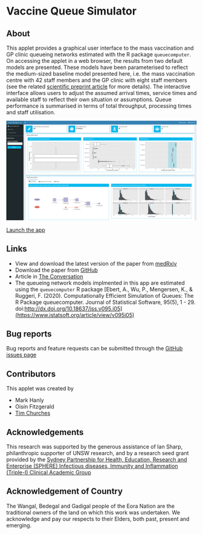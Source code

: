# Vaccine Queue Simulator

## About

This applet provides a graphical user interface to the mass vaccination and GP clinic queueing networks estimated with the R package `queuecomputer`. On accessing the applet in a web browser, the results from two default models are presented. These models have been parameterised to reflect the medium-sized baseline model presented here, i.e. the mass vaccination centre with 42 staff members and the GP clinic with eight staff members (see the related [scientific preprint article](https://doi.org/10.1101/2021.04.07.21255067) for more details). The interactive interface allows users to adjust the assumed arrival times, service times and available staff to reflect their own situation or assumptions. Queue performance is summarised in terms of total throughput, processing times and staff utilisation.

![](queue-sim-tool-screenshot.png)

[Launch the app](https://cbdrh.shinyapps.io/queueSim/)


## Links
* View and download the latest version of the paper from [medRxiv](https://doi.org/10.1101/2021.04.07.21255067)
* Download the paper from [GitHub](https://github.com/CBDRH/vaccineQueue/blob/main/Preprint/Preprint.pdf) 
* Article in [The Conversation](https://theconversation.com/drafts/158519/) 
* The queueing network models implmented in this app are estimated using the  `queuecomputer` R package [Ebert, A., Wu, P., Mengersen, K., & Ruggeri, F. (2020). Computationally Efficient Simulation of Queues: The R Package queuecomputer. Journal of Statistical Software, 95(5), 1 - 29. doi:http://dx.doi.org/10.18637/jss.v095.i05](https://www.jstatsoft.org/article/view/v095i05) 
         
## Bug reports         
Bug reports and feature requests can be submitted through the [GitHub issues page](https://github.com/CBDRH/vaccineQueueNetworks/issues)

## Contributors

This applet was created by

* Mark Hanly
* Oisín Fitzgerald 
* [Tim Churches](Timchurches.github.io) 

## Acknowledgements

This research was supported by the generous assistance of Ian Sharp, philanthropic supporter of UNSW research, and by a research seed grant provided by the [Sydney Partnership for Health, Education, Research and Enterprise (SPHERE) 
                            Infectious diseases, Immunity and Inflammation (Triple-I) Clinical Academic Group](https://www.thesphere.com.au/work/infectious-disease-immunity-and-inflammation-triple-i)

## Acknowledgement of Country

The Wangal, Bedegal and Gadigal people of the Eora Nation are the traditional owners of the land on which this work was undertaken. We acknowledge and pay our respects to their Elders, both past, present and emerging.
